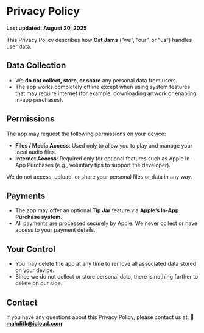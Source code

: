 # Privacy Policy

**Last updated: August 20, 2025**

This Privacy Policy describes how **Cat Jams** (“we”, “our”, or “us”) handles user data.

## Data Collection
- We **do not collect, store, or share** any personal data from users.
- The app works completely offline except when using system features that may require internet (for example, downloading artwork or enabling in-app purchases).

## Permissions
The app may request the following permissions on your device:
- **Files / Media Access**: Used only to allow you to play and manage your local audio files.
- **Internet Access**: Required only for optional features such as Apple In-App Purchases (e.g., voluntary tips to support the developer).

We do not access, upload, or share your personal files or data in any way.

## Payments
- The app may offer an optional **Tip Jar** feature via **Apple’s In-App Purchase system**.
- All payments are processed securely by Apple. We never collect or have access to your payment details.

## Your Control
- You may delete the app at any time to remove all associated data stored on your device.
- Since we do not collect or store personal data, there is nothing further to delete on our side.

## Contact
If you have any questions about this Privacy Policy, please contact us at:
📧 **mahditk@icloud.com**

